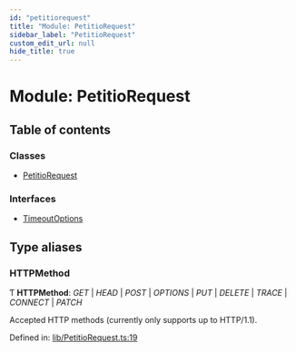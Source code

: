 ```yaml
---
id: "petitiorequest"
title: "Module: PetitioRequest"
sidebar_label: "PetitioRequest"
custom_edit_url: null
hide_title: true
---
```


# Module: PetitioRequest

## Table of contents

### Classes

- [PetitioRequest](../classes/petitiorequest.petitiorequest-1.md)

### Interfaces

- [TimeoutOptions](../interfaces/petitiorequest.timeoutoptions.md)

## Type aliases

### HTTPMethod

Ƭ **HTTPMethod**: *GET* \| *HEAD* \| *POST* \| *OPTIONS* \| *PUT* \| *DELETE* \| *TRACE* \| *CONNECT* \| *PATCH*

Accepted HTTP methods (currently only supports up to HTTP/1.1).

Defined in: [lib/PetitioRequest.ts:19](https://github.com/helperdiscord/petitio/blob/4e06ad6/src/lib/PetitioRequest.ts#L19)
